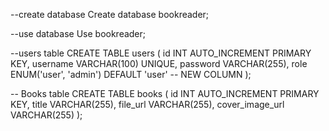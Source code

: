 --create database 
Create database bookreader;

--use database 
Use bookreader;

--users table
CREATE TABLE users (
id INT AUTO_INCREMENT PRIMARY KEY,
username VARCHAR(100) UNIQUE,
password VARCHAR(255),
role ENUM('user', 'admin') DEFAULT 'user' -- NEW COLUMN
);

-- Books table
CREATE TABLE books (
id INT AUTO_INCREMENT PRIMARY KEY,
title VARCHAR(255),
file_url VARCHAR(255),
cover_image_url VARCHAR(255)
);
